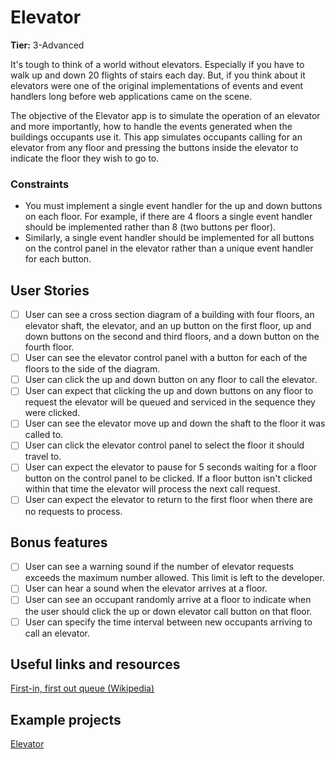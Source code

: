# Elevator

**Tier:** 3-Advanced

It's tough to think of a world without elevators. Especially if you have to
walk up and down 20 flights of stairs each day. But, if you think about it 
elevators were one of the original implementations of events and event handlers
long before web applications came on the scene.

The objective of the Elevator app is to simulate the operation of an elevator
and more importantly, how to handle the events generated when the buildings
occupants use it. This app simulates occupants calling for an elevator from
any floor and pressing the buttons inside the elevator to indicate the floor
they wish to go to. 

### Constraints

- You must implement a single event handler for the up and down buttons on
each floor. For example, if there are 4 floors a single event handler should
be implemented rather than 8 (two buttons per floor).
- Similarly, a single event handler should be implemented for all buttons on
the control panel in the elevator rather than a unique event handler for each
button.

## User Stories

-   [ ] User can see a cross section diagram of a building with four floors,
an elevator shaft, the elevator, and an up button on the first floor, up and 
down buttons on the second and third floors, and a down button on the fourth
floor.
-   [ ] User can see the elevator control panel with a button for each of the
floors to the side of the diagram.
-   [ ] User can click the up and down button on any floor to call the 
elevator.
-   [ ] User can expect that clicking the up and down buttons on any floor
to request the elevator will be queued and serviced in the sequence they were
clicked.
-   [ ] User can see the elevator move up and down the shaft to the floor it
was called to.
-   [ ] User can click the elevator control panel to select the floor it
should travel to.
-   [ ] User can expect the elevator to pause for 5 seconds waiting for a
floor button on the control panel to be clicked. If a floor button isn't
clicked within that time the elevator will process the next call request.
-   [ ] User can expect the elevator to return to the first floor when there
are no requests to process.

## Bonus features

-   [ ] User can see a warning sound if the number of elevator requests
exceeds the maximum number allowed. This limit is left to the developer.
-   [ ] User can hear a sound when the elevator arrives at a floor.
-   [ ] User can see an occupant randomly arrive at a floor to indicate when
the user should click the up or down elevator call button on that floor.
-   [ ] User can specify the time interval between new occupants arriving to
call an elevator.

## Useful links and resources

[First-in, first out queue (Wikipedia)](https://en.wikipedia.org/wiki/FIFO_(computing_and_electronics))

## Example projects

[Elevator](https://codepen.io/nibalAn/pen/prWdjq)